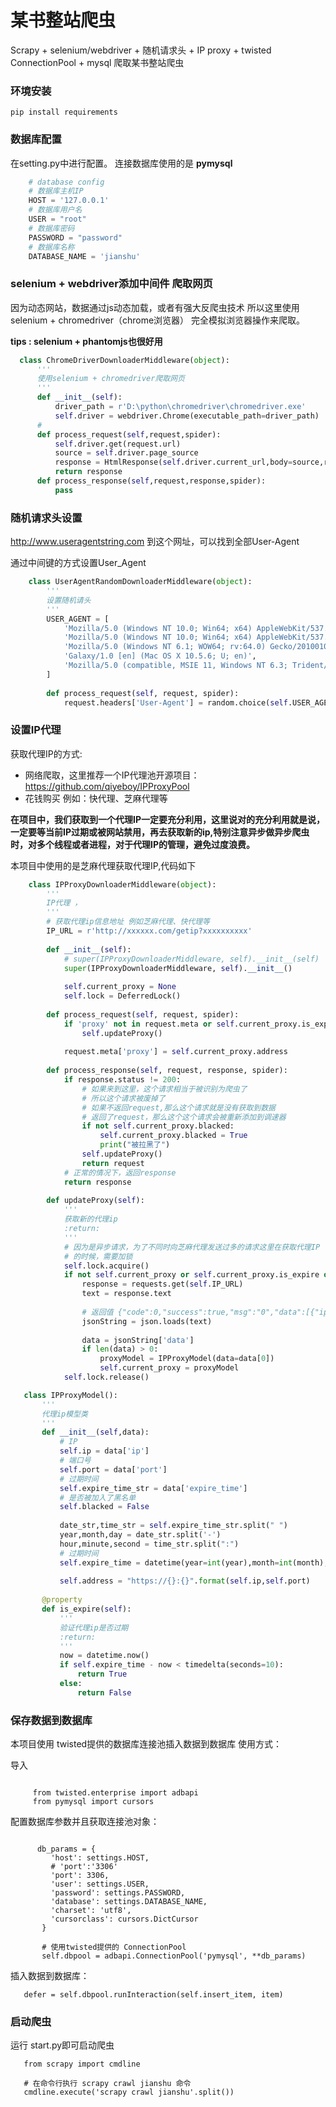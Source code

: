 # 某书整站爬虫
Scrapy + selenium/webdriver + 随机请求头 + IP proxy + twisted ConnectionPool + mysql 爬取某书整站爬虫 

### 环境安装  
```vim
pip install requirements
```
### 数据库配置
在setting.py中进行配置。
连接数据库使用的是 **pymysql**

```python
    # database config
    # 数据库主机IP
    HOST = '127.0.0.1'
    # 数据库用户名
    USER = "root"
    # 数据库密码
    PASSWORD = "password"
    # 数据库名称
    DATABASE_NAME = 'jianshu'
```
### selenium + webdriver添加中间件 爬取网页
因为动态网站，数据通过js动态加载，或者有强大反爬虫技术
所以这里使用selenium + chromedriver（chrome浏览器） 完全模拟浏览器操作来爬取。

**tips : selenium + phantomjs也很好用**
```python
  class ChromeDriverDownloaderMiddleware(object):
      '''
      使用selenium + chromedriver爬取网页
      '''
      def __init__(self):
          driver_path = r'D:\python\chromedriver\chromedriver.exe'
          self.driver = webdriver.Chrome(executable_path=driver_path)
      #
      def process_request(self,request,spider):
          self.driver.get(request.url)
          source = self.driver.page_source
          response = HtmlResponse(self.driver.current_url,body=source,request=request)
          return response
      def process_response(self,request,response,spider):
          pass
```


### 随机请求头设置
 http://www.useragentstring.com
 到这个网址，可以找到全部User-Agent
 
 通过中间键的方式设置User_Agent
 
 ```python
     class UserAgentRandomDownloaderMiddleware(object):
         '''
         设置随机请头
         '''
         USER_AGENT = [
             'Mozilla/5.0 (Windows NT 10.0; Win64; x64) AppleWebKit/537.36 (KHTML, like Gecko) Chrome/70.0.3538.77 Safari/537.36',
             'Mozilla/5.0 (Windows NT 10.0; Win64; x64) AppleWebKit/537.36 (KHTML like Gecko) Chrome/51.0.2704.79 Safari/537.36 Edge/14.14931',
             'Mozilla/5.0 (Windows NT 6.1; WOW64; rv:64.0) Gecko/20100101 Firefox/64.0',
             'Galaxy/1.0 [en] (Mac OS X 10.5.6; U; en)',
             'Mozilla/5.0 (compatible, MSIE 11, Windows NT 6.3; Trident/7.0; rv:11.0) like Gecko'
         ]
     
         def process_request(self, request, spider):
             request.headers['User-Agent'] = random.choice(self.USER_AGENT)
 ```
 ### 设置IP代理
 获取代理IP的方式:
    
   - 网络爬取，这里推荐一个IP代理池开源项目：
   https://github.com/qiyeboy/IPProxyPool
   - 花钱购买 例如：快代理、芝麻代理等
 
**在项目中，我们获取到一个代理IP一定要充分利用，这里说对的充分利用就是说，一定要等当前IP过期或被网站禁用，再去获取新的ip,特别注意异步做异步爬虫时，对多个线程或者进程，对于代理IP的管理，避免过度浪费。**

本项目中使用的是芝麻代理获取代理IP,代码如下
 ```python
     class IPProxyDownloaderMiddleware(object):
         '''
         IP代理 ，
         '''
         # 获取代理ip信息地址 例如芝麻代理、快代理等
         IP_URL = r'http://xxxxxx.com/getip?xxxxxxxxxx'
     
         def __init__(self):
             # super(IPProxyDownloaderMiddleware, self).__init__(self)
             super(IPProxyDownloaderMiddleware, self).__init__()
     
             self.current_proxy = None
             self.lock = DeferredLock()
     
         def process_request(self, request, spider):
             if 'proxy' not in request.meta or self.current_proxy.is_expire:
                 self.updateProxy()
     
             request.meta['proxy'] = self.current_proxy.address
     
         def process_response(self, request, response, spider):
             if response.status != 200:
                 # 如果来到这里，这个请求相当于被识别为爬虫了
                 # 所以这个请求被废掉了
                 # 如果不返回request,那么这个请求就是没有获取到数据
                 # 返回了request，那么这个这个请求会被重新添加到调速器
                 if not self.current_proxy.blacked:
                     self.current_proxy.blacked = True
                     print("被拉黑了")
                 self.updateProxy()
                 return request
             # 正常的情况下，返回response
             return response
     
         def updateProxy(self):
             '''
             获取新的代理ip
             :return:
             '''
             # 因为是异步请求，为了不同时向芝麻代理发送过多的请求这里在获取代理IP
             # 的时候，需要加锁
             self.lock.acquire()
             if not self.current_proxy or self.current_proxy.is_expire or self.current_proxy.blacked:
                 response = requests.get(self.IP_URL)
                 text = response.text
     
                 # 返回值 {"code":0,"success":true,"msg":"0","data":[{"ip":"49.70.152.188","port":4207,"expire_time":"2019-05-28 18:53:15"}]}
                 jsonString = json.loads(text)
     
                 data = jsonString['data']
                 if len(data) > 0:
                     proxyModel = IPProxyModel(data=data[0])
                     self.current_proxy = proxyModel
             self.lock.release()
 ```
 
  ```python
     class IPProxyModel():
         '''
         代理ip模型类
         '''
         def __init__(self,data):
             # IP
             self.ip = data['ip']
             # 端口号
             self.port = data['port']
             # 过期时间
             self.expire_time_str = data['expire_time']
             # 是否被加入了黑名单
             self.blacked = False
     
             date_str,time_str = self.expire_time_str.split(" ")
             year,month,day = date_str.split('-')
             hour,minute,second = time_str.split(":")
             # 过期时间
             self.expire_time = datetime(year=int(year),month=int(month),day=int(day),hour=int(hour),minute=int(minute),second=int(second))
     
             self.address = "https://{}:{}".format(self.ip,self.port)
     
         @property
         def is_expire(self):
             '''
             验证代理ip是否过期
             :return:
             '''
             now = datetime.now()
             if self.expire_time - now < timedelta(seconds=10):
                 return True
             else:
                 return False
  ```
  
  ### 保存数据到数据库
  本项目使用 twisted提供的数据库连接池插入数据到数据库
  使用方式：
  
  导入
```pyhton
    
     from twisted.enterprise import adbapi
     from pymysql import cursors
   ```
  配置数据库参数并且获取连接池对象：
  
  ```pyhton
      
        db_params = {
           'host': settings.HOST,
           # 'port':'3306'
           'port': 3306,
           'user': settings.USER,
           'password': settings.PASSWORD,
           'database': settings.DATABASE_NAME,
           'charset': 'utf8',
           'cursorclass': cursors.DictCursor
         }
         
         # 使用twisted提供的 ConnectionPool
         self.dbpool = adbapi.ConnectionPool('pymysql', **db_params)
   ```
   
   插入数据到数据库：
   
 ```pyhton
    defer = self.dbpool.runInteraction(self.insert_item, item)
  ```
  
  ### 启动爬虫
  运行 start.py即可启动爬虫
  
   ```pyhton
      from scrapy import cmdline
      
      # 在命令行执行 scrapy crawl jianshu 命令
      cmdline.execute('scrapy crawl jianshu'.split())
   ```
